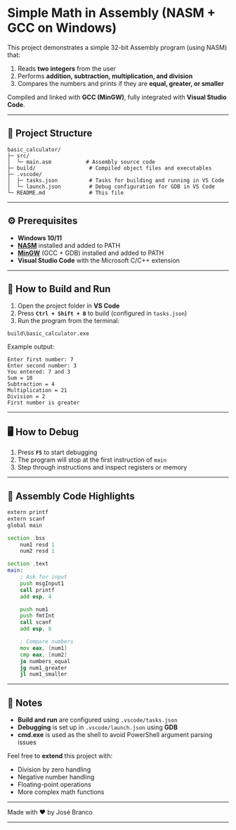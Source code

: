 # Simple Math in Assembly (NASM + GCC on Windows)

This project demonstrates a simple 32-bit Assembly program (using NASM) that:

1. Reads **two integers** from the user
2. Performs **addition, subtraction, multiplication, and division**
3. Compares the numbers and prints if they are **equal, greater, or smaller**

Compiled and linked with **GCC (MinGW)**, fully integrated with **Visual Studio Code**.

---

## 📁 Project Structure

```
basic_calculator/
├─ src/
│  └─ main.asm           # Assembly source code
├─ build/                 # Compiled object files and executables
├─ .vscode/
│  ├─ tasks.json          # Tasks for building and running in VS Code
│  └─ launch.json         # Debug configuration for GDB in VS Code
└─ README.md              # This file
```

---

## ⚙️ Prerequisites

* **Windows 10/11**
* [**NASM**](https://www.nasm.us/) installed and added to PATH
* [**MinGW**](http://mingw.org/) (GCC + GDB) installed and added to PATH
* **Visual Studio Code** with the Microsoft C/C++ extension

---

## 🚀 How to Build and Run

1. Open the project folder in **VS Code**
2. Press **`Ctrl + Shift + B`** to build (configured in `tasks.json`)
3. Run the program from the terminal:

```
build\basic_calculator.exe
```

Example output:

```
Enter first number: 7
Enter second number: 3
You entered: 7 and 3
Sum = 10
Subtraction = 4
Multiplication = 21
Division = 2
First number is greater
```

---

## 🖥️ How to Debug

1. Press **`F5`** to start debugging
2. The program will stop at the first instruction of `main`
3. Step through instructions and inspect registers or memory

---

## 🔹 Assembly Code Highlights

```asm
extern printf
extern scanf
global main

section .bss
    num1 resd 1
    num2 resd 1

section .text
main:
    ; Ask for input
    push msgInput1
    call printf
    add esp, 4

    push num1
    push fmtInt
    call scanf
    add esp, 8

    ; Compare numbers
    mov eax, [num1]
    cmp eax, [num2]
    je numbers_equal
    jg num1_greater
    jl num1_smaller
```

---

## 📝 Notes

* **Build and run** are configured using `.vscode/tasks.json`
* **Debugging** is set up in `.vscode/launch.json` using **GDB**
* **cmd.exe** is used as the shell to avoid PowerShell argument parsing issues

Feel free to **extend** this project with:

* Division by zero handling
* Negative number handling
* Floating-point operations
* More complex math functions

---

Made with ❤️ by José Branco

---
